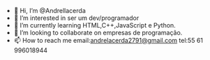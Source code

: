 - 👋 Hi, I’m @Andrellacerda
- 👀 I’m interested in ser um dev/programador
- 🌱 I’m currently learning HTML,C++,JavaScript e Python.
- 💞️ I’m looking to collaborate on empresas de programação.
- 📫 How to reach me email:andrelacerda2791@gmail.com tel:55 61 996018944

<!---
Andrellacerda/Andrellacerda is a ✨ special ✨ repository because its `README.md` (this file) appears on your GitHub profile.
You can click the Preview link to take a look at your changes.
--->
